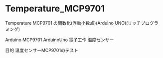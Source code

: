 # Temperature_MCP9701


Temperature MCP9701 の関数化(浮動小数点)(Arduino UNO)(リッチプログラミング)


Arduino MCP9701 ArduinoUno 電子工作 温度センサー

目的
温度センサーMCP9701のテスト

